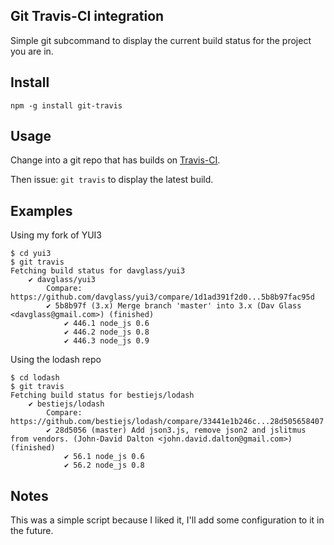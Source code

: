 Git Travis-CI integration
-------------------------

Simple git subcommand to display the current build status for the project you are in.

Install
-------

    npm -g install git-travis


Usage
-----

Change into a git repo that has builds on [Travis-CI](https://travis-ci.org/).

Then issue: `git travis` to display the latest build.


Examples
--------

Using my fork of YUI3

```
$ cd yui3
$ git travis
Fetching build status for davglass/yui3
    ✔ davglass/yui3
        Compare:  https://github.com/davglass/yui3/compare/1d1ad391f2d0...5b8b97fac95d
        ✔ 5b8b97f (3.x) Merge branch 'master' into 3.x (Dav Glass <davglass@gmail.com>) (finished)
            ✔ 446.1 node_js 0.6
            ✔ 446.2 node_js 0.8
            ✔ 446.3 node_js 0.9
```

Using the lodash repo

```
$ cd lodash
$ git travis
Fetching build status for bestiejs/lodash
    ✔ bestiejs/lodash
        Compare:  https://github.com/bestiejs/lodash/compare/33441e1b246c...28d505658407
        ✔ 28d5056 (master) Add json3.js, remove json2 and jslitmus from vendors. (John-David Dalton <john.david.dalton@gmail.com>) (finished)
            ✔ 56.1 node_js 0.6
            ✔ 56.2 node_js 0.8
```


Notes
-----

This was a simple script because I liked it, I'll add some configuration to it in the future.


